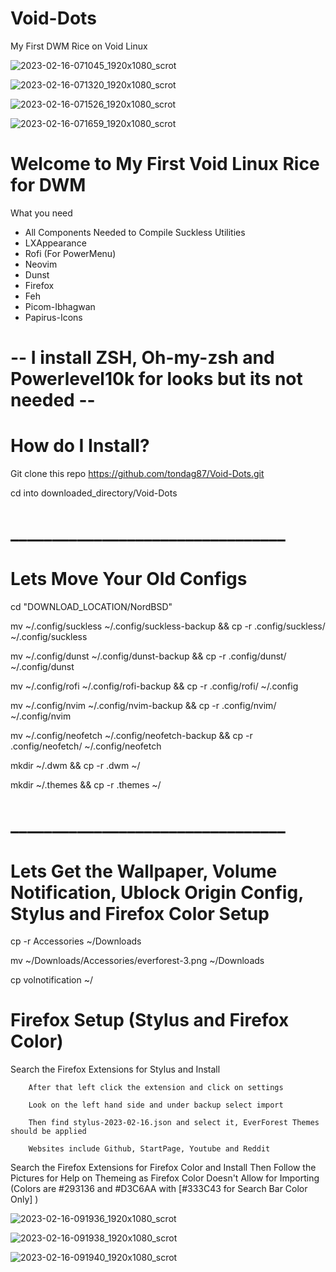 # Void-Dots
My First DWM Rice on Void Linux

![2023-02-16-071045_1920x1080_scrot](https://user-images.githubusercontent.com/89696594/219378571-1ff855f0-b88e-4ad1-a087-edbce0e5e6d5.png)

![2023-02-16-071320_1920x1080_scrot](https://user-images.githubusercontent.com/89696594/219378717-d468c757-14e0-4a3a-ba43-8390d4f49510.png)

![2023-02-16-071526_1920x1080_scrot](https://user-images.githubusercontent.com/89696594/219378751-19db37fb-4222-4cd2-b5ca-786909106192.png)

![2023-02-16-071659_1920x1080_scrot](https://user-images.githubusercontent.com/89696594/219378900-154d795f-944c-4d37-ab5e-35a5f5d98ee5.png)

# Welcome to My First Void Linux Rice for DWM

What you need 
  * All Components Needed to Compile Suckless Utilities
  * LXAppearance
  * Rofi (For PowerMenu)
  * Neovim
  * Dunst
  * Firefox
  * Feh
  * Picom-Ibhagwan
  * Papirus-Icons
# -- I install ZSH, Oh-my-zsh and Powerlevel10k for looks but its not needed --

# How do I Install?
Git clone this repo https://github.com/tondag87/Void-Dots.git

cd into downloaded_directory/Void-Dots
# _________________________________
# Lets Move Your Old Configs
cd "DOWNLOAD_LOCATION/NordBSD"

mv ~/.config/suckless ~/.config/suckless-backup && cp -r .config/suckless/ ~/.config/suckless

mv ~/.config/dunst ~/.config/dunst-backup && cp -r .config/dunst/ ~/.config/dunst

mv ~/.config/rofi ~/.config/rofi-backup && cp -r .config/rofi/ ~/.config

mv ~/.config/nvim ~/.config/nvim-backup && cp -r .config/nvim/ ~/.config/nvim

mv ~/.config/neofetch ~/.config/neofetch-backup && cp -r .config/neofetch/ ~/.config/neofetch

mkdir ~/.dwm && cp -r .dwm ~/

mkdir ~/.themes && cp -r .themes ~/
# _________________________________
# Lets Get the Wallpaper, Volume Notification, Ublock Origin Config, Stylus and Firefox Color Setup

cp -r Accessories ~/Downloads

mv ~/Downloads/Accessories/everforest-3.png ~/Downloads

cp volnotification ~/

# Firefox Setup (Stylus and Firefox Color)
 Search the Firefox Extensions for Stylus and Install
 
        After that left click the extension and click on settings 
	
        Look on the left hand side and under backup select import 
	
        Then find stylus-2023-02-16.json and select it, EverForest Themes should be applied
	
        Websites include Github, StartPage, Youtube and Reddit
        
				
 Search the Firefox Extensions for Firefox Color and Install
        Then Follow the Pictures for Help on Themeing as Firefox Color Doesn't Allow for Importing (Colors are #293136 and #D3C6AA with [#333C43 for Search Bar Color Only] )
	
![2023-02-16-091936_1920x1080_scrot](https://user-images.githubusercontent.com/89696594/219389991-349e23c5-b247-4c70-8882-825ccb03c07e.png)

![2023-02-16-091938_1920x1080_scrot](https://user-images.githubusercontent.com/89696594/219390093-5df6b899-9b0f-4ee6-a541-8869198d7dbd.png)

![2023-02-16-091940_1920x1080_scrot](https://user-images.githubusercontent.com/89696594/219390137-1efcdbf4-efef-47f6-a175-af1e58b9ff15.png)

        
        
  
